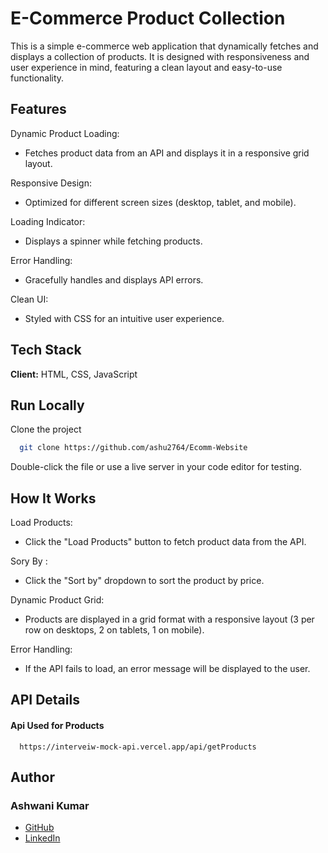 
# E-Commerce Product Collection

This is a simple e-commerce web application that dynamically fetches and displays a collection of products. It is designed with responsiveness and user experience in mind, featuring a clean layout and easy-to-use functionality.


## Features
Dynamic Product Loading: 
- Fetches product data from an API and displays it in a responsive grid layout.

Responsive Design:
-  Optimized for different screen sizes (desktop, tablet, and mobile).

Loading Indicator:
-  Displays a spinner while fetching products.

Error Handling: 
- Gracefully handles and displays API errors.

Clean UI:
-  Styled with CSS for an intuitive user experience.
## Tech Stack

**Client:** HTML, CSS, JavaScript




## Run Locally

Clone the project

```bash
  git clone https://github.com/ashu2764/Ecomm-Website
```

Double-click the file or use a live server in your code editor for testing.




## How It Works

Load Products:

- Click the "Load Products" button to fetch product data from the API.

Sory By :

- Click the "Sort by" dropdown to sort the product by price.

Dynamic Product Grid:

- Products are displayed in a grid format with a responsive layout (3 per row on desktops, 2 on tablets, 1 on mobile).

Error Handling:

- If the API fails to load, an error message will be displayed to the user.


## API Details

#### Api Used for Products 

```
  https://interveiw-mock-api.vercel.app/api/getProducts

```




## Author
### Ashwani Kumar
- [GitHub](https://github.com/ashu2764)
- [LinkedIn](https://www.linkedin.com/in/ashwani-kumar-16a064170/)

